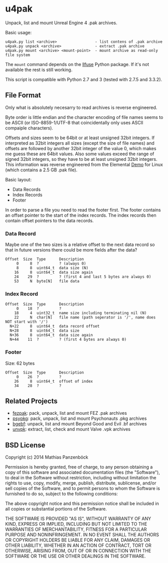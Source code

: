 u4pak
=====

Unpack, list and mount Unreal Engine 4 .pak archives.

Basic usage:

	u4pak.py list <archive>                 - list contens of .pak archive
	u4pak.py unpack <archive>               - extract .pak archive
	u4pak.py mount <archive> <mount-point>  - mount archive as read-only file system

The `mount` command depends on the [llfuse](https://code.google.com/p/python-llfuse/)
Python package. If it's not available the rest is still working.

This script is compatible with Python 2.7 and 3 (tested with 2.7.5 and 3.3.2).

File Format
-----------

Only what is absolutely necesarry to read archives is reverse engineered.

Byte order is little endian and the character encoding of file names seems to be
ASCII (or ISO-8859-1/UTF-8 that coincidentally only uses ASCII compaiple
characters).

Offsets and sizes seem to be 64bit or at least unsigned 32bit integers. If
interpreted as 32bit integers all sizes (except the size of file names) and offsets
are followed by another 32bit integer of the value 0, which makes me guess these
are 64bit values. Also some values exceed the range of signed 32bit integers, so
they have to be at least unsigned 32bit integers. This information was reverse
engineered from the Elemental [Demo](https://wiki.unrealengine.com/Linux_Demos)
for Linux (which contains a 2.5 GB .pak file).

Basic layout:

 * Data Records
 * Index Records
 * Footer

In order to parse a file you need to read the footer first. The footer contains
an offset pointer to the start of the index records. The index records then
contain offset pointers to the data records.

### Data Record

Maybe one of the two sizes is a relative offset to the next data record so that
in future versions there could be more fields after the data?

    Offset  Size  Type      Description
         0     8  ?         ? (always 0)
         8     8  uint64_t  data size (N)
        16     8  uint64_t  data size again
        24    29  ?         ? (first 4 and last 5 bytes are always 0)
        53     N  byte[N]   file data

### Index Record

    Offset  Size  Type      Description
         0    18  ?         ?
        18     4  uint32_t  name size including terminating nil (N)
        22     N  char[N]   file name (path seperator is '/', name does NOT start with '/')
      N+22     8  uint64_t  data record offset
      N+28     8  uint64_t  data size
      N+36     8  uint64_t  data size again
      N+44    11  ?         ? (first 4 bytes are always 0)

### Footer

Size: 62 bytes

    Offset  Size  Type      Description
         0    26  ?         ?
        26     8  uint64_t  offset of index
        34    28  ?         ?

Related Projects
----------------

 * [fezpak](https://github.com/panzi/fezpak): pack, unpack, list and mount FEZ .pak archives
 * [psypkg](https://github.com/panzi/psypkg): pack, unpack, list and mount Psychonauts .pkg archives
 * [bgebf](https://github.com/panzi/bgebf): unpack, list and mount Beyond Good and Evil .bf archives
 * [unvpk](https://bitbucket.org/panzi/unvpk): extract, list, check and mount Valve .vpk archives

BSD License
-----------
Copyright (c) 2014 Mathias Panzenböck

Permission is hereby granted, free of charge, to any person obtaining a copy
of this software and associated documentation files (the "Software"), to deal
in the Software without restriction, including without limitation the rights
to use, copy, modify, merge, publish, distribute, sublicense, and/or sell
copies of the Software, and to permit persons to whom the Software is
furnished to do so, subject to the following conditions:

The above copyright notice and this permission notice shall be included in
all copies or substantial portions of the Software.

THE SOFTWARE IS PROVIDED "AS IS", WITHOUT WARRANTY OF ANY KIND, EXPRESS OR
IMPLIED, INCLUDING BUT NOT LIMITED TO THE WARRANTIES OF MERCHANTABILITY,
FITNESS FOR A PARTICULAR PURPOSE AND NONINFRINGEMENT. IN NO EVENT SHALL THE
AUTHORS OR COPYRIGHT HOLDERS BE LIABLE FOR ANY CLAIM, DAMAGES OR OTHER
LIABILITY, WHETHER IN AN ACTION OF CONTRACT, TORT OR OTHERWISE, ARISING FROM,
OUT OF OR IN CONNECTION WITH THE SOFTWARE OR THE USE OR OTHER DEALINGS IN
THE SOFTWARE.
